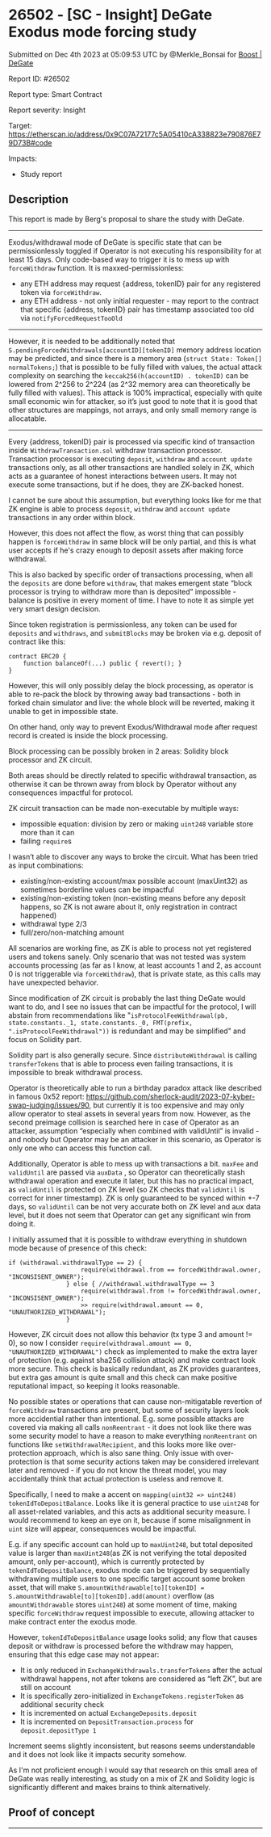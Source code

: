 # 26502 - \[SC - Insight] DeGate Exodus mode forcing study

Submitted on Dec 4th 2023 at 05:09:53 UTC by @Merkle\_Bonsai for [Boost | DeGate](https://immunefi.com/bounty/boosteddegatebugbounty/)

Report ID: #26502

Report type: Smart Contract

Report severity: Insight

Target: https://etherscan.io/address/0x9C07A72177c5A05410cA338823e790876E79D73B#code

Impacts:

* Study report

## Description

This report is made by Berg's proposal to share the study with DeGate.

***

Exodus/withdrawal mode of DeGate is specific state that can be permissionlessly toggled if Operator is not executing his responsibility for at least 15 days. Only code-based way to trigger it is to mess up with `forceWithdraw` function. It is maxxed-permissionless:

* any ETH address may request {address, tokenID} pair for any registered token via `forceWithdraw`.
* any ETH address - not only initial requester - may report to the contract that specific {address, tokenID} pair has timestamp associated too old via `notifyForcedRequestTooOld`

***

However, it is needed to be additionally noted that `S.pendingForcedWithdrawals[accountID][tokenID]` memory address location may be predicted, and since there is a memory area (`struct State: Token[] normalTokens;`) that is possible to be fully filled with values, the actual attack complexity on searching the `keccak256(h(accountID) . tokenID)` can be lowered from 2^256 to 2^224 (as 2^32 memory area can theoretically be fully filled with values). This attack is 100% impractical, especially with quite small economic win for attacker, so it’s just good to note that it is good that other structures are mappings, not arrays, and only small memory range is allocatable.

***

Every {address, tokenID} pair is processed via specific kind of transaction inside `WithdrawTransaction.sol` withdraw transaction processor. Transaction processor is executing `deposit`, `withdraw` and `account update` transactions only, as all other transactions are handled solely in ZK, which acts as a guarantee of honest interactions between users. It may not execute some transactions, but if he does, they are ZK-backed honest.

I cannot be sure about this assumption, but everything looks like for me that ZK engine is able to process `deposit`, `withdraw` and `account update` transactions in any order within block.

However, this does not affect the flow, as worst thing that can possibly happen is `forceWithdraw` in same block will be only partial, and this is what user accepts if he's crazy enough to deposit assets after making force withdrawal.

This is also backed by specific order of transactions processing, when all the `deposits` are done before `withdraw`, that makes emergent state “block processor is trying to withdraw more than is deposited” impossible - balance is positive in every moment of time. I have to note it as simple yet very smart design decision.

Since token registration is permissionless, any token can be used for `deposits` and `withdraws`, and `submitBlocks` may be broken via e.g. deposit of contract like this:

```
contract ERC20 {
    function balanceOf(...) public { revert(); }
}
```

However, this will only possibly delay the block processing, as operator is able to re-pack the block by throwing away bad transactions - both in forked chain simulator and live: the whole block will be reverted, making it unable to get in impossible state.

On other hand, only way to prevent Exodus/Withdrawal mode after request record is created is inside the block processing.

Block processing can be possibly broken in 2 areas: Solidity block processor and ZK circuit.

Both areas should be directly related to specific withdrawal transaction, as otherwise it can be thrown away from block by Operator without any consequences impactful for protocol.

ZK circuit transaction can be made non-executable by multiple ways:

* impossible equation: division by zero or making `uint248` variable store more than it can
* failing `require`s

I wasn’t able to discover any ways to broke the circuit. What has been tried as input combinations:

* existing/non-existing account/max possible account (maxUint32) as sometimes borderline values can be impactful
* existing/non-existing token (non-existing means before any deposit happens, so ZK is not aware about it, only registration in contract happened)
* withdrawal type 2/3
* full/zero/non-matching amount

All scenarios are working fine, as ZK is able to process not yet registered users and tokens sanely. Only scenario that was not tested was system accounts processing (as far as I know, at least accounts 1 and 2, as account 0 is not triggerable via `forceWithdraw`), that is private state, as this calls may have unexpected behavior.

Since modification of ZK circuit is probably the last thing DeGate would want to do, and I see no issues that can be impactful for the protocol, I will abstain from recommendations like "`isProtocolFeeWithdrawal(pb, state.constants._1, state.constants._0, FMT(prefix, ".isProtocolFeeWithdrawal"))` is redundant and may be simplified" and focus on Solidity part.

Solidity part is also generally secure. Since `distributeWithdrawal` is calling `transferTokens` that is able to process even failing transactions, it is impossible to break withdrawal process.

Operator is theoretically able to run a birthday paradox attack like described in famous 0x52 report: https://github.com/sherlock-audit/2023-07-kyber-swap-judging/issues/90, but currently it is too expensive and may only allow operator to steal assets in several years from now. However, as the second preimage collision is searched here in case of Operator as an attacker, assumption “especially when combined with validUntil” is invalid - and nobody but Operator may be an attacker in this scenario, as Operator is only one who can access this function call.

Additionally, Operator is able to mess up with transactions a bit. `maxFee` and `validUntil` are passed via `auxData` , so Operator can theoretically stash withdrawal operation and execute it later, but this has no practical impact, as `validUntil` is protected on ZK level (so ZK checks that `validUntil` is correct for inner timestamp). ZK is only guaranteed to be synced within +-7 days, so `validUntil` can be not very accurate both on ZK level and aux data level, but it does not seem that Operator can get any significant win from doing it.

I initially assumed that it is possible to withdraw everything in shutdown mode because of presence of this check:

```
if (withdrawal.withdrawalType == 2) {
                    require(withdrawal.from == forcedWithdrawal.owner, "INCONSISENT_OWNER");
                } else { //withdrawal.withdrawalType == 3
                    require(withdrawal.from != forcedWithdrawal.owner, "INCONSISENT_OWNER");
                    >> require(withdrawal.amount == 0, "UNAUTHORIZED_WITHDRAWAL");
                }
```

However, ZK circuit does not allow this behavior (tx type 3 and amount != 0), so now I consider `require(withdrawal.amount == 0, "UNAUTHORIZED_WITHDRAWAL")` check as implemented to make the extra layer of protection (e.g. against sha256 collision attack) and make contract look more secure. This check is basically redundant, as ZK provides guarantees, but extra gas amount is quite small and this check can make positive reputational impact, so keeping it looks reasonable.

No possible states or operations that can cause non-mitigatable revertion of `forceWithdraw` transactions are present, but some of security layers look more accidential rather than intentional. E.g. some possible attacks are covered via making all calls `nonReentrant` - it does not look like there was some security model to have a reason to make everything `nonReentrant` on functions like `setWithdrawalRecipient`, and this looks more like over-protection approach, which is also sane thing. Only issue with over-protection is that some security actions taken may be considered irrelevant later and removed - if you do not know the threat model, you may accidentally think that actual protection is useless and remove it.

Specifically, I need to make a accent on `mapping(uint32 => uint248) tokenIdToDepositBalance`. Looks like it is general practice to use `uint248` for all asset-related variables, and this acts as additional security measure. I would recommend to keep an eye on it, because if some misalignment in `uint` size will appear, consequences would be impactful.

E.g. if any specific account can hold up to `maxUint248`, but total deposited value is larger than `maxUint248`(as ZK is not verifying the total deposited amount, only per-account), which is currently protected by `tokenIdToDepositBalance`, exodus mode can be triggered by sequentially withdrawing multiple users to one specific target account some broken asset, that will make `S.amountWithdrawable[to][tokenID] = S.amountWithdrawable[to][tokenID].add(amount)` overflow (as `amountWithdrawable` stores `uint248`) at some moment of time, making specific `forceWithdraw` request impossible to execute, allowing attacker to make contract enter the exodus mode.

However, `tokenIdToDepositBalance` usage looks solid; any flow that causes deposit or withdraw is processed before the withdraw may happen, ensuring that this edge case may not appear:

* It is only reduced in `ExchangeWithdrawals.transferTokens` after the actual withdrawal happens, not after tokens are considered as “left ZK”, but are still on account
* It is specifically zero-initialized in `ExchangeTokens.registerToken` as additional security check
* It is incremented on actual `ExchangeDeposits.deposit`
* It is incremented on `DepositTransaction.process` for `deposit.depositType 1`

Increment seems slightly inconsistent, but reasons seems understandable and it does not look like it impacts security somehow.

As I'm not proficient enough I would say that research on this small area of DeGate was really interesting, as study on a mix of ZK and Solidity logic is significantly different and makes brains to think alternatively.

## Proof of concept

***
